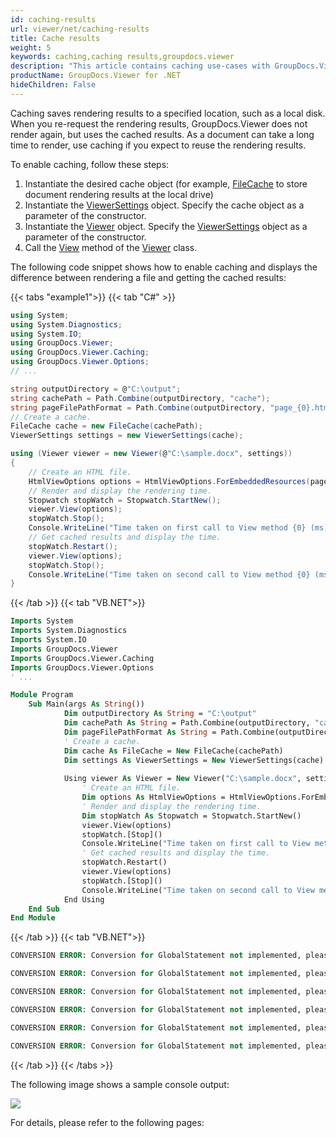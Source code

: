 ```yaml
---
id: caching-results
url: viewer/net/caching-results
title: Cache results
weight: 5
keywords: caching,caching results,groupdocs.viewer
description: "This article contains caching use-cases with GroupDocs.Viewer within your .NET applications."
productName: GroupDocs.Viewer for .NET
hideChildren: False
---
```

Caching saves rendering results to a specified location, such as a local disk. When you re-request the rendering results, GroupDocs.Viewer does not render again, but uses the cached results.
As a document can take a long time to render, use caching if you expect to reuse the rendering results.

To enable caching, follow these steps:

1. Instantiate the desired cache object (for example, [FileCache](https://reference.groupdocs.com/net/viewer/groupdocs.viewer.caching/filecache) to store document rendering results at the local drive)
2. Instantiate the [ViewerSettings](https://reference.groupdocs.com/net/viewer/groupdocs.viewer/viewersettings) object. Specify the cache object as a parameter of the constructor.
3. Instantiate the [Viewer](https://reference.groupdocs.com/net/viewer/groupdocs.viewer/viewer) object. Specify the [ViewerSettings](https://reference.groupdocs.com/net/viewer/groupdocs.viewer/viewersettings) object as a parameter of the constructor.
4. Call the [View](https://reference.groupdocs.com/net/viewer/groupdocs.viewer/viewer/methods/view) method of the [Viewer](https://reference.groupdocs.com/net/viewer/groupdocs.viewer/viewer) class.

The following code snippet shows how to enable caching and displays the difference between rendering a file and getting the cached results:

{{< tabs "example1">}}
{{< tab "C#" >}}
```csharp
using System;
using System.Diagnostics;
using System.IO;
using GroupDocs.Viewer;
using GroupDocs.Viewer.Caching;
using GroupDocs.Viewer.Options;
// ...

string outputDirectory = @"C:\output";
string cachePath = Path.Combine(outputDirectory, "cache");
string pageFilePathFormat = Path.Combine(outputDirectory, "page_{0}.html");
// Create a cache.
FileCache cache = new FileCache(cachePath);
ViewerSettings settings = new ViewerSettings(cache);

using (Viewer viewer = new Viewer(@"C:\sample.docx", settings))
{
    // Create an HTML file.
    HtmlViewOptions options = HtmlViewOptions.ForEmbeddedResources(pageFilePathFormat);
    // Render and display the rendering time.
    Stopwatch stopWatch = Stopwatch.StartNew();
    viewer.View(options);
    stopWatch.Stop();
    Console.WriteLine("Time taken on first call to View method {0} (ms).", stopWatch.ElapsedMilliseconds);
    // Get cached results and display the time.
    stopWatch.Restart();
    viewer.View(options);
    stopWatch.Stop();
    Console.WriteLine("Time taken on second call to View method {0} (ms).", stopWatch.ElapsedMilliseconds);
}
```
{{< /tab >}}
{{< tab "VB.NET">}}
```vb
Imports System
Imports System.Diagnostics
Imports System.IO
Imports GroupDocs.Viewer
Imports GroupDocs.Viewer.Caching
Imports GroupDocs.Viewer.Options
' ...

Module Program
    Sub Main(args As String())
            Dim outputDirectory As String = "C:\output"
            Dim cachePath As String = Path.Combine(outputDirectory, "cache")
            Dim pageFilePathFormat As String = Path.Combine(outputDirectory, "page_{0}.html")
            ' Create a cache.
            Dim cache As FileCache = New FileCache(cachePath)
            Dim settings As ViewerSettings = New ViewerSettings(cache)
        
            Using viewer As Viewer = New Viewer("C:\sample.docx", settings)
                ' Create an HTML file.
                Dim options As HtmlViewOptions = HtmlViewOptions.ForEmbeddedResources(pageFilePathFormat)
                ' Render and display the rendering time.
                Dim stopWatch As Stopwatch = Stopwatch.StartNew()
                viewer.View(options)
                stopWatch.[Stop]()
                Console.WriteLine("Time taken on first call to View method {0} (ms).", stopWatch.ElapsedMilliseconds)
                ' Get cached results and display the time.
                stopWatch.Restart()
                viewer.View(options)
                stopWatch.[Stop]()
                Console.WriteLine("Time taken on second call to View method {0} (ms).", stopWatch.ElapsedMilliseconds)
            End Using
    End Sub
End Module
```
{{< /tab >}}
{{< tab "VB.NET">}}
```vb
CONVERSION ERROR: Conversion for GlobalStatement not implemented, please report this issue in 'string outputDirectory = @"...' at character 160

CONVERSION ERROR: Conversion for GlobalStatement not implemented, please report this issue in 'string cachePath = Path.Com...' at character 200

CONVERSION ERROR: Conversion for GlobalStatement not implemented, please report this issue in 'string pageFilePathFormat =...' at character 260

CONVERSION ERROR: Conversion for GlobalStatement not implemented, please report this issue in 'FileCache cache = new FileC...' at character 357

CONVERSION ERROR: Conversion for GlobalStatement not implemented, please report this issue in 'ViewerSettings settings = n...' at character 402

CONVERSION ERROR: Conversion for GlobalStatement not implemented, please report this issue in 'using (Viewer viewer = new ...' at character 458
```
{{< /tab >}}
{{< /tabs >}}

The following image shows a sample console output:

![](/viewer/net/images/caching-results.png)

For details, please refer to the following pages: